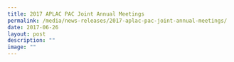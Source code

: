 ```yaml
---
title: 2017 APLAC PAC Joint Annual Meetings
permalink: /media/news-releases/2017-aplac-pac-joint-annual-meetings/
date: 2017-06-26
layout: post
description: ""
image: ""
---
```

